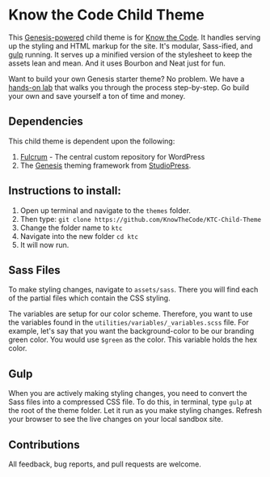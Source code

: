 # Know the Code Child Theme

This [Genesis-powered](http://www.studiopress.com/features/) child theme is for [Know the Code](https://KnowTheCode.io).  It handles serving up the styling and HTML markup for the site.  It's modular, Sass-ified, and [gulp](https://knowthecode.io/labs/part-3a-automating-tasks-gulp) running.  It serves up a minified version of the stylesheet to keep the assets lean and mean.  And it uses Bourbon and Neat just for fun.  

Want to build your own Genesis starter theme? No problem.  We have a [hands-on lab](https://knowthecode.io/labs-guide/lets-build-custom-developers-genesis-starter-child-theme) that walks you through the process step-by-step.  Go build your own and save yourself a ton of time and money. 

## Dependencies

This child theme is dependent upon the following:

1. [Fulcrum](https://github.com/hellofromtonya/fulcrum) - The central custom repository for WordPress
2. The [Genesis](http://www.studiopress.com/features/) theming framework from [StudioPress](http://www.studiopress.com).

## Instructions to install:

1. Open up terminal and navigate to the `themes` folder.
2. Then type: `git clone https://github.com/KnowTheCode/KTC-Child-Theme`
3. Change the folder name to `ktc`
4. Navigate into the new folder `cd ktc`
5. It will now run.

## Sass Files

To make styling changes, navigate to `assets/sass`.  There you will find each of the partial files which contain the CSS styling.

The variables are setup for our color scheme.  Therefore, you want to use the variables found in the `utilities/variables/_variables.scss` file.  For example, let's say that you want the background-color to be our branding green color.  You would use `$green` as the color.  This variable holds the hex color.

## Gulp

When you are actively making styling changes, you need to convert the Sass files into a compressed CSS file.  To do this, in terminal, type `gulp` at the root of the theme folder.  Let it run as you make styling changes.  Refresh your browser to see the live changes on your local sandbox site.

## Contributions

All feedback, bug reports, and pull requests are welcome.